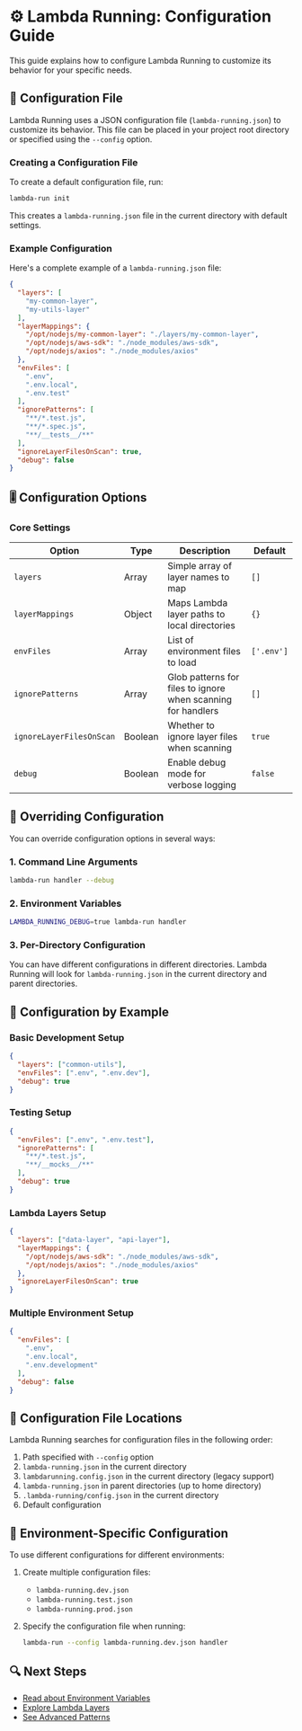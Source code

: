 # ⚙️ Lambda Running: Configuration Guide

This guide explains how to configure Lambda Running to customize its behavior for your specific needs.

## 🔧 Configuration File

Lambda Running uses a JSON configuration file (`lambda-running.json`) to customize its behavior. This file can be placed in your project root directory or specified using the `--config` option.

### Creating a Configuration File

To create a default configuration file, run:

```bash
lambda-run init
```

This creates a `lambda-running.json` file in the current directory with default settings.

### Example Configuration

Here's a complete example of a `lambda-running.json` file:

```json
{
  "layers": [
    "my-common-layer",
    "my-utils-layer"
  ],
  "layerMappings": {
    "/opt/nodejs/my-common-layer": "./layers/my-common-layer",
    "/opt/nodejs/aws-sdk": "./node_modules/aws-sdk",
    "/opt/nodejs/axios": "./node_modules/axios"
  },
  "envFiles": [
    ".env",
    ".env.local",
    ".env.test"
  ],
  "ignorePatterns": [
    "**/*.test.js",
    "**/*.spec.js",
    "**/__tests__/**"
  ],
  "ignoreLayerFilesOnScan": true,
  "debug": false
}
```

## 🎚️ Configuration Options

### Core Settings

| Option | Type | Description | Default |
|--------|------|-------------|---------|
| `layers` | Array | Simple array of layer names to map | `[]` |
| `layerMappings` | Object | Maps Lambda layer paths to local directories | `{}` |
| `envFiles` | Array | List of environment files to load | `['.env']` |
| `ignorePatterns` | Array | Glob patterns for files to ignore when scanning for handlers | `[]` |
| `ignoreLayerFilesOnScan` | Boolean | Whether to ignore layer files when scanning | `true` |
| `debug` | Boolean | Enable debug mode for verbose logging | `false` |

## 🔄 Overriding Configuration

You can override configuration options in several ways:

### 1. Command Line Arguments

```bash
lambda-run handler --debug
```

### 2. Environment Variables

```bash
LAMBDA_RUNNING_DEBUG=true lambda-run handler
```

### 3. Per-Directory Configuration

You can have different configurations in different directories. Lambda Running will look for `lambda-running.json` in the current directory and parent directories.

## 🧩 Configuration by Example

### Basic Development Setup

```json
{
  "layers": ["common-utils"],
  "envFiles": [".env", ".env.dev"],
  "debug": true
}
```

### Testing Setup

```json
{
  "envFiles": [".env", ".env.test"],
  "ignorePatterns": [
    "**/*.test.js",
    "**/__mocks__/**"
  ],
  "debug": true
}
```

### Lambda Layers Setup

```json
{
  "layers": ["data-layer", "api-layer"],
  "layerMappings": {
    "/opt/nodejs/aws-sdk": "./node_modules/aws-sdk",
    "/opt/nodejs/axios": "./node_modules/axios"
  },
  "ignoreLayerFilesOnScan": true
}
```

### Multiple Environment Setup

```json
{
  "envFiles": [
    ".env",
    ".env.local",
    ".env.development"
  ],
  "debug": false
}
```

## 📂 Configuration File Locations

Lambda Running searches for configuration files in the following order:

1. Path specified with `--config` option
2. `lambda-running.json` in the current directory
3. `lambdarunning.config.json` in the current directory (legacy support)
4. `lambda-running.json` in parent directories (up to home directory)
5. `.lambda-running/config.json` in the current directory
6. Default configuration

## 💼 Environment-Specific Configuration

To use different configurations for different environments:

1. Create multiple configuration files:
   - `lambda-running.dev.json`
   - `lambda-running.test.json`
   - `lambda-running.prod.json`

2. Specify the configuration file when running:
   ```bash
   lambda-run --config lambda-running.dev.json handler
   ```

## 🔍 Next Steps

- [Read about Environment Variables](./environment-variables.md)
- [Explore Lambda Layers](./lambda-layers.md)
- [See Advanced Patterns](../reference/advanced-patterns.md) 